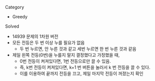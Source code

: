 Category
* Greedy

Solved
* 14939 문제의 1차원 버전
* 모든 전등은 두 번 이상 누를 필요가 없음
  * 두 번 누르면, 안 누른 것과 같고 세번 누르면 한 번 누른 것과 같음
* 제일 왼쪽 전등(0번)을 누를지 말지 결정했다고 가정했을 때,
  * 0번 전등이 켜져있다면, 1번 전등으로만 끌 수 있음.
  * 즉, k번 전등이 켜져있다면, k+1 번 버튼을 눌러서 k 번 전등을 끌 수 있다.
  * 이를 이용하여 끝까지 전등을 끄고, 제일 마지막 전등이 꺼졌는지 확인
